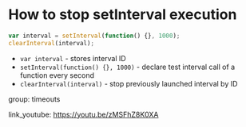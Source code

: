 # How to stop setInterval execution

```javascript
var interval = setInterval(function() {}, 1000);
clearInterval(interval);
```

- `var interval` - stores interval ID
- `setInterval(function() {}, 1000)` - declare test interval call of a function every second
- `clearInterval(interval)` - stop previously launched interval by ID

group: timeouts


link_youtube: https://youtu.be/zMSFhZ8K0XA
